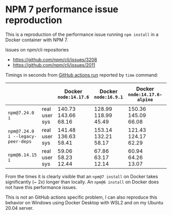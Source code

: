 # NPM 7 performance issue reproduction

This is a reproduction of the performance issue running `npm install` in a Docker container with NPM 7.

Issues on npm/cli repositories
- https://github.com/npm/cli/issues/3208
- https://github.com/npm/cli/issues/2011

Timings in seconds from [GitHub actions run](https://github.com/sonallux/npm7-performance-issue/actions/runs/1251071846) reported by `time` command:



|                                   | | Docker `node:14.17.6` | Docker `node:16.9.1` | Docker `node:14.17.6-alpine` | Docker `node:16.9.1-alpine` | Local Node 14.17.6 | Local Node 16.9.1 |
| --------------------------------- | - | --------------------- | -------------------- | ------------------ | ----------------- | ------------------ | ----------------- |
| `npm@7.24.0 i`                    | real<br>user<br>sys | 140.73<br>143.66<br>68.16 | 128.99<br>118.99<br>45.49 | 150.36<br>145.09<br>66.08 | 163.99<br>139.65<br>76.43 | 74.526<br>75.698<br>10.581 | 67.379<br>66.108<br>9.808 |
| `npm@7.24.0 i --legacy-peer-deps` | real<br>user<br>sys | 141.48<br>136.63<br>58.41 | 153.14<br>132.21<br>58.17 | 121.43<br>124.17<br>62.29 | 158.33<br>143.17<br>76.08 | 61.892<br>63.315<br> 8.508 | 81.233<br>66.614<br>8.595 |
| `npm@6.14.15 i`                   | real<br>user<br>sys |  59.06<br> 58.23<br>12.44 |  67.86<br> 63.17<br>12.14 |  60.94<br> 64.26<br>13.07 |  59.80<br> 61.39<br>13.69 | 61.310<br>60.126<br>11.312 | 61.416<br>58.122<br>9.296 |

From the times it is clearly visible that an `npm@7 install` on Docker takes significantly (~ 2x) longer than locally. An `npm@6 install` on Docker does not have this performance issues.

This is not an GitHub actions specific problem, I can also reproduce this behavior on Windows using Docker Desktop with WSL2 and on my Ubuntu 20.04 server.
